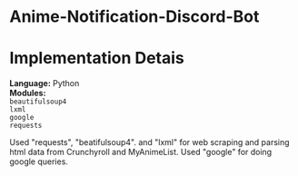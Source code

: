 # Anime-Notification-Discord-Bot


# Implementation Detais

**Language:** Python\
**Modules:**\
`beautifulsoup4`\
`lxml`\
`google`\
`requests`

Used "requests", "beatifulsoup4". and "lxml" for web scraping and parsing html data from Crunchyroll and MyAnimeList. Used "google" for doing google queries.
